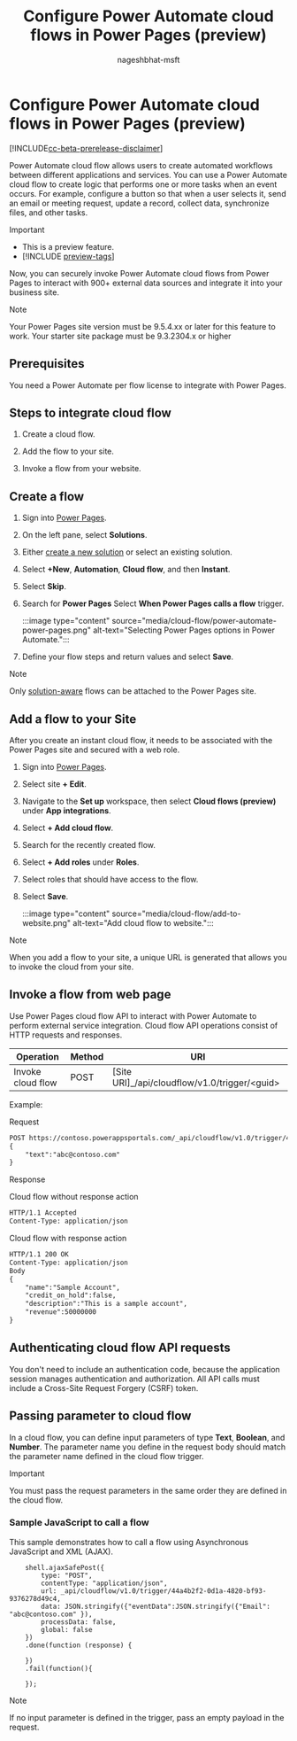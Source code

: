 ﻿---
title: Configure Power Automate cloud flows in Power Pages (preview)
description: Learn how to add and configure Power Automate cloud flows on Power Pages.
author: nageshbhat-msft

ms.topic: conceptual
ms.custom: 
ms.date: 06/15/2023
ms.subservice: 
ms.author: nabha
ms.reviewer: ndoelman
contributors:
    - nageshbhat-msft
    - nickdoelman
    - ProfessorKendrick
---

# Configure Power Automate cloud flows in Power Pages (preview)

[!INCLUDE[cc-beta-prerelease-disclaimer](../includes/cc-beta-prerelease-disclaimer.md)]

Power Automate cloud flow allows users to create automated workflows between different applications and services. You can use a Power Automate cloud flow to create logic that performs one or more tasks when an event occurs. For example, configure a button so that when a user selects it, send an email or meeting request, update a record, collect data, synchronize files, and other tasks.

> [!IMPORTANT]
> - This is a preview feature.
> - [!INCLUDE [preview-tags](../includes/cc-preview-features-definition.md)]

Now, you can securely invoke Power Automate cloud flows from Power Pages to interact with 900+ external data sources and integrate it into your business site.

> [!NOTE]
> Your Power Pages site version must be 9.5.4.xx or later for this feature to work.
> Your starter site package must be 9.3.2304.x or higher

## Prerequisites

You need a Power Automate per flow license to integrate with Power Pages.

## Steps to integrate cloud flow

1. Create a cloud flow.

1. Add the flow to your site.

1. Invoke a flow from your website.

## Create a flow

1. Sign into [Power Pages](https://make.powerpages.microsoft.com/).

1. On the left pane, select **Solutions**.

1. Either [create a new solution](/power-apps/maker/data-platform/create-solution) or select an existing solution.

1. Select **+New**, **Automation**, **Cloud flow**, and then **Instant**.

1. Select **Skip**.

1. Search for **Power Pages** Select **When Power Pages calls a flow** trigger.

    :::image type="content" source="media/cloud-flow/power-automate-power-pages.png" alt-text="Selecting Power Pages options in Power Automate.":::

1. Define your flow steps and return values and select **Save**.

> [!NOTE]
> Only [solution-aware](/power-automate/overview-solution-flows) flows can be attached to the Power Pages site.

## Add a flow to your Site

After you create an instant cloud flow, it needs to be associated with the Power Pages site and secured with a web role.

1. Sign into [Power Pages](https://make.powerpages.microsoft.com/).

1. Select site **+ Edit**.

1. Navigate to the **Set up** workspace, then select **Cloud flows (preview)** under **App integrations**.

1. Select **+ Add cloud flow**.

1. Search for the recently created flow.

1. Select **+ Add roles** under **Roles**.

1. Select roles that should have access to the flow.

1. Select **Save**.

    :::image type="content" source="media/cloud-flow/add-to-website.png" alt-text="Add cloud flow to website.":::

> [!NOTE]
> When you add a flow to your site, a unique URL is generated that allows you to invoke the cloud from your site.

## Invoke a flow from web page

Use Power Pages cloud flow API to interact with Power Automate to perform external service integration. Cloud flow API operations consist of HTTP requests and responses.

| Operation         | Method | URI                                                    |
|-------------------|--------|--------------------------------------------------------|
| Invoke cloud flow | POST   | \[Site URI\]\_/api/cloudflow/v1.0/trigger/&lt;guid&gt; |

Example:

Request

```html
POST https://contoso.powerappsportals.com/_api/cloudflow/v1.0/trigger/4d22a1a2-8a67-e681-9985-3f36acfb8ed4
{
    "text":"abc@contoso.com"
}
``` 

Response

Cloud flow without response action

```html
HTTP/1.1 Accepted
Content-Type: application/json
```

Cloud flow with response action

```html
HTTP/1.1 200 OK
Content-Type: application/json
Body
{
    "name":"Sample Account",
    "credit_on_hold":false,
    "description":"This is a sample account",
    "revenue":50000000
}
```

## Authenticating cloud flow API requests

You don't need to include an authentication code, because the application session manages authentication and authorization. All API calls must include a Cross-Site Request Forgery (CSRF) token.

## Passing parameter to cloud flow

In a cloud flow, you can define input parameters of type **Text**, **Boolean**, and **Number**. The parameter name you define in the request body should match the parameter name defined in the cloud flow trigger.

>[!IMPORTANT]
> You must pass the request parameters in the same order they are defined in the cloud flow.

### Sample JavaScript to call a flow

This sample demonstrates how to call a flow using Asynchronous JavaScript and XML (AJAX).
 
```
    shell.ajaxSafePost({
        type: "POST",
        contentType: "application/json",
        url: _api/cloudflow/v1.0/trigger/44a4b2f2-0d1a-4820-bf93-9376278d49c4,
        data: JSON.stringify({"eventData":JSON.stringify({"Email": "abc@contoso.com" }),
        processData: false,
        global: false
    })
    .done(function (response) {
    
    })
    .fail(function(){
    
    });
```
>[!NOTE] 
> If no input parameter is defined in the trigger, pass an empty payload in the request.

